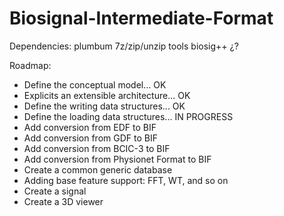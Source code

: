 # Biosignal-Intermediate-Format


Dependencies:
  plumbum
  7z/zip/unzip tools
  biosig++ ¿?

Roadmap:
  - Define the conceptual model... OK
  - Explicits an extensible architecture... OK
  - Define the writing data structures... OK
  - Define the loading data structures... IN PROGRESS
  - Add conversion from EDF to BIF
  - Add conversion from GDF to BIF
  - Add conversion from BCIC-3 to BIF
  - Add conversion from Physionet Format to BIF
  - Create a common generic database
  - Adding base feature support: FFT, WT, and so on
  - Create a signal
  - Create a 3D viewer
